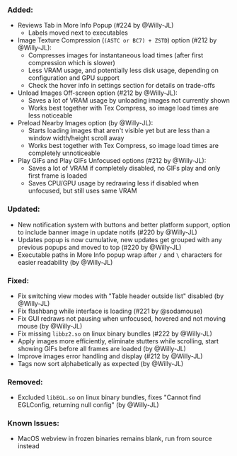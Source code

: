 ### Added:
- Reviews Tab in More Info Popup (#224 by @Willy-JL)
  - Labels moved next to executables
- Image Texture Compression (`(ASTC or BC7) + ZSTD`) option (#212 by @Willy-JL):
  - Compresses images for instantaneous load times (after first compression which is slower)
  - Less VRAM usage, and potentially less disk usage, depending on configuration and GPU support
  - Check the hover info in settings section for details on trade-offs
- Unload Images Off-screen option (#212 by @Willy-JL):
  - Saves a lot of VRAM usage by unloading images not currently shown
  - Works best together with Tex Compress, so image load times are less noticeable
- Preload Nearby Images option (by @Willy-JL):
  - Starts loading images that aren't visible yet but are less than a window width/height scroll away
  - Works best together with Tex Compress, so image load times are completely unnoticeable
- Play GIFs and Play GIFs Unfocused options (#212 by @Willy-JL):
  - Saves a lot of VRAM if completely disabled, no GIFs play and only first frame is loaded
  - Saves CPU/GPU usage by redrawing less if disabled when unfocused, but still uses same VRAM

### Updated:
- New notification system with buttons and better platform support, option to include banner image in update notifs (#220 by @Willy-JL)
- Updates popup is now cumulative, new updates get grouped with any previous popups and moved to top (#220 by @Willy-JL)
- Executable paths in More Info popup wrap after `/` and `\` characters for easier readability (by @Willy-JL)

### Fixed:
- Fix switching view modes with "Table header outside list" disabled (by @Willy-JL)
- Fix flashbang while interface is loading (#221 by @sodamouse)
- Fix GUI redraws not pausing when unfocused, hovered and not moving mouse (by @Willy-JL)
- Fix missing `libbz2.so` on linux binary bundles (#222 by @Willy-JL)
- Apply images more efficiently, eliminate stutters while scrolling, start showing GIFs before all frames are loaded (by @Willy-JL)
- Improve images error handling and display (#212 by @Willy-JL)
- Tags now sort alphabetically as expected (by @Willy-JL)

### Removed:
- Excluded `libEGL.so` on linux binary bundles, fixes "Cannot find EGLConfig, returning null config" (by @Willy-JL)

### Known Issues:
- MacOS webview in frozen binaries remains blank, run from source instead
